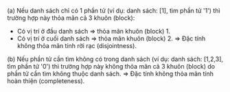 (a) Nếu danh sách chỉ có 1 phần tử (ví dụ: danh sách: [1], tìm phần tử '1') thì trường hợp này thỏa mãn cả 3 khuôn (block):
- Có vị trí ở đầu danh sách => thỏa mãn khuôn (block) 1.
- Có vị trí ở cuối danh sách => thỏa mãn khuôn (block) 2.
=> Đặc tính không thỏa mãn tính rời rạc (disjointness).

(b) Nếu phần tử cần tìm không có trong danh sách (ví dụ: danh sách: [1,2,3], tìm phần tử '0') thì trường hợp này không thỏa mãn cả 3 khuôn (block) do phần tử cần tìm không thuộc danh sách.
=> Đặc tính không thỏa mãn tính hoàn thiện (completeness).
